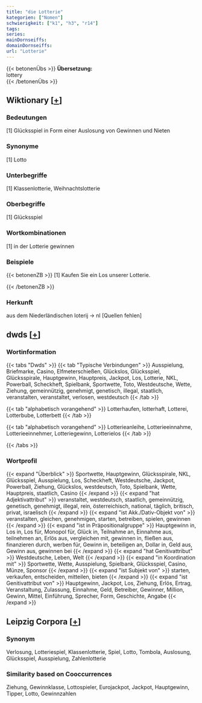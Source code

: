 ```yaml
---
title: "die Lotterie"
kategorien: ["Nomen"]
schwierigkeit: ["k1", "h3", "r14"]
tags:
series:
mainDornseiffs:
domainDornseiffs:
url: "Lotterie"
---
```


{{< betonenÜbs >}}
**Übersetzung:**  
lottery  
{{< /betonenÜbs >}}

## Wiktionary [[+](https://de.wiktionary.org/wiki/Lotterie)]

### Bedeutungen
[1] Glücksspiel in Form einer Auslosung von Gewinnen und Nieten  

### Synonyme
[1] Lotto  

### Unterbegriffe
[1] Klassenlotterie, Weihnachtslotterie  

### Oberbegriffe
[1] Glücksspiel  

### Wortkombinationen
[1] in der Lotterie gewinnen  

### Beispiele
{{< betonenZB >}}
[1] Kaufen Sie ein Los unserer Lotterie.  

{{< /betonenZB >}}
### Herkunft
aus dem Niederländischen loterij → nl [Quellen fehlen]  



## dwds [[+](https://www.dwds.de/wb/Lotterie)]

### Wortinformation
{{< tabs "Dwds" >}}
{{< tab "Typische Verbindungen" >}}
Ausspielung, Briefmarke, Casino, Elfmeterschießen, Glückslos, Glücksspiel, Glücksspirale, Hauptgewinn, Hauptpreis, Jackpot, Los, Lotterie, NKL, Powerball, Scheckheft, Spielbank, Sportwette, Toto, Westdeutsche, Wette, Ziehung, gemeinnützig, genehmigt, genetisch, illegal, staatlich, veranstalten, veranstaltet, verlosen, westdeutsch
{{< /tab >}}

{{< tab "alphabetisch vorangehend" >}}
Lotterhaufen, lotterhaft, Lotterei, Lotterbube, Lotterbett
{{< /tab >}}

{{< tab "alphabetisch vorangehend" >}}
Lotterieanleihe, Lotterieeinnahme, Lotterieeinnehmer, Lotteriegewinn, Lotterielos
{{< /tab >}}

{{< /tabs >}}

### Wortprofil
{{< expand "Überblick" >}} Sportwette, Hauptgewinn, Glücksspirale, NKL, Glücksspiel, Ausspielung, Los, Scheckheft, Westdeutsche, Jackpot, Powerball, Ziehung, Glückslos, westdeutsch, Toto, Spielbank, Wette, Hauptpreis, staatlich, Casino {{< /expand >}}
{{< expand "hat Adjektivattribut" >}} veranstaltet, westdeutsch, staatlich, gemeinnützig, genetisch, genehmigt, illegal, rein, österreichisch, national, täglich, britisch, privat, israelisch {{< /expand >}}
{{< expand "ist Akk./Dativ-Objekt von" >}} veranstalten, gleichen, genehmigen, starten, betreiben, spielen, gewinnen {{< /expand >}}
{{< expand "ist in Präpositionalgruppe" >}} Hauptgewinn in, Los in, Los für, Monopol für, Glück in, Teilnahme an, Einnahme aus, teilnehmen an, Erlös aus, vergleichen mit, gewinnen in, fließen aus, finanzieren durch, werben für, Gewinn in, beteiligen an, Dollar in, Geld aus, Gewinn aus, gewinnen bei {{< /expand >}}
{{< expand "hat Genitivattribut" >}} Westdeutsche, Leben, Welt {{< /expand >}}
{{< expand "in Koordination mit" >}} Sportwette, Wette, Ausspielung, Spielbank, Glücksspiel, Casino, Münze, Sponsor {{< /expand >}}
{{< expand "ist Subjekt von" >}} starten, verkaufen, entscheiden, mitteilen, bieten {{< /expand >}}
{{< expand "ist Genitivattribut von" >}} Hauptgewinn, Jackpot, Los, Ziehung, Erlös, Ertrag, Veranstaltung, Zulassung, Einnahme, Geld, Betreiber, Gewinner, Million, Gewinn, Mittel, Einführung, Sprecher, Form, Geschichte, Angabe {{< /expand >}}

## Leipzig Corpora [[+](https://corpora.uni-leipzig.de/en/res?word=Lotterie&corpusId=deu_newscrawl-public_2018)]


### Synonym
Verlosung, Lotteriespiel, Klassenlotterie, Spiel, Lotto, Tombola, Auslosung, Glücksspiel, Ausspielung, Zahlenlotterie


### Similarity based on Cooccurrences
Ziehung, Gewinnklasse, Lottospieler, Eurojackpot, Jackpot, Hauptgewinn, Tipper, Lotto, Gewinnzahlen

